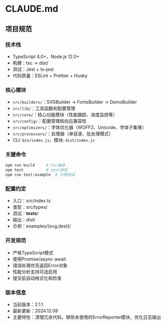 # CLAUDE.md

## 项目规范

### 技术栈
- TypeScript 4.0+，Node.js 12.0+
- 构建：tsc → dist/
- 测试：Jest + ts-jest
- 代码质量：ESLint + Prettier + Husky

### 核心模块  
- `src/builders/`：SVGBuilder → FontsBuilder → DemoBuilder
- `src/lib/`：工具函数和配置管理
- `src/core/`：核心功能模块（性能跟踪、进度监控等）
- `src/config/`：配置管理和向后兼容性
- `src/optimizers/`：字体优化器（WOFF2、Unicode、字体子集等）
- `src/processors/`：处理器（单目录、批处理模式）
- CLI: `bin/index.js`，模块: `dist/index.js`

### 关键命令
```bash
npm run build     # tsc编译
npm test          # jest测试  
npm run test:example  # 示例测试
```

### 配置约定
- 入口：src/index.ts
- 类型：src/types/
- 测试：__tests__/
- 输出：dist/
- 示例：examples/{svg,dest}/

### 开发规范
- 严格TypeScript模式
- 使用Promise/async-await
- 错误处理优先返回Error对象
- 性能分析支持可选启用
- 提交前自动格式化和检查

### 版本信息
- 当前版本：2.1.1
- 最新更新：2024.12.09
- 主要特性：清理冗余代码，移除未使用的ErrorReporter模块，优化日志输出